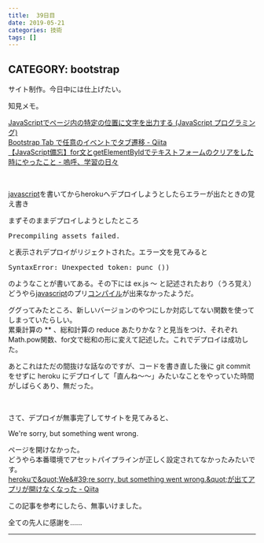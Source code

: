 ```yaml
---
title:  39日目
date: 2019-05-21
categories: 技術
tags: []
---
```

CATEGORY: bootstrap
-----

<p>サイト制作。今日中には仕上げたい。</p><p>知見メモ。</p><p><a href="https://www.ipentec.com/document/javascript-get-tag-element-and-access-element">JavaScript&#x3067;&#x30DA;&#x30FC;&#x30B8;&#x5185;&#x306E;&#x7279;&#x5B9A;&#x306E;&#x4F4D;&#x7F6E;&#x306B;&#x6587;&#x5B57;&#x3092;&#x51FA;&#x529B;&#x3059;&#x308B; (JavaScript &#x30D7;&#x30ED;&#x30B0;&#x30E9;&#x30DF;&#x30F3;&#x30B0;)</a><br />
<a href="https://qiita.com/komakomako/items/882e9d4a48693cee491f">Bootstrap Tab &#x3067;&#x4EFB;&#x610F;&#x306E;&#x30A4;&#x30D9;&#x30F3;&#x30C8;&#x3067;&#x30BF;&#x30D6;&#x9077;&#x79FB; - Qiita</a><br />
<a href="http://hatena.aaafrog.com/entry/2016/06/15/180000">&#x3010;JavaScript&#x5099;&#x5FD8;&#x3011;for&#x6587;&#x3068;getElementById&#x3067;&#x30C6;&#x30AD;&#x30B9;&#x30C8;&#x30D5;&#x30A9;&#x30FC;&#x30E0;&#x306E;&#x30AF;&#x30EA;&#x30A2;&#x3092;&#x3057;&#x305F;&#x6642;&#x306B;&#x3084;&#x3063;&#x305F;&#x3053;&#x3068; - &#x55DA;&#x547C;&#x3001;&#x5B66;&#x7FD2;&#x306E;&#x65E5;&#x3005;</a></p><br />
<p><a class="keyword" href="http://d.hatena.ne.jp/keyword/javascript">javascript</a>を書いてからherokuへデプロイしようとしたらエラーが出たときの覚え書き</p><p>まずそのままデプロイしようとしたところ</p>
<pre class="code" data-lang="" data-unlink>Precompiling assets failed. </pre><p>と表示されデプロイがリジェクトされた。エラー文を見てみると</p>
<pre class="code" data-lang="" data-unlink>SyntaxError: Unexpected token: punc ())</pre><p>のようなことが書いてある。その下には ex.js ～ と記述されたおり（うろ覚え）どうやら<a class="keyword" href="http://d.hatena.ne.jp/keyword/javascript">javascript</a>のプリ<a class="keyword" href="http://d.hatena.ne.jp/keyword/%A5%B3%A5%F3%A5%D1%A5%A4%A5%EB">コンパイル</a>が出来なかったようだ。</p><p>ググってみたところ、新しいバージョンのやつにしか対応してない関数を使ってしまっていたらしい。<br />
累乗計算の ** 、総和計算の reduce あたりかな？と見当をつけ、それぞれ Math.pow関数、for文で総和の形に変えて記述した。これでデプロイは成功した。</p><p>あとこれはただの間抜けな話なのですが、コードを書き直した後に git commit をせずに heroku にデプロイして「直んね～～」みたいなことをやっていた時間がしばらくあり、無だった。</p><br />
<p>さて、デプロイが無事完了してサイトを見てみると、</p><p>We're sorry, but something went wrong.</p><p>ページを開けなかった。<br />
どうやら本番環境でアセットパイプラインが正しく設定されてなかったみたいです。<br />
<a href="https://qiita.com/yano12/items/b0359dd6fbd0eeeb55d2">heroku&#x3067;&amp;quot;We&amp;#39;re sorry, but something went wrong.&amp;quot;&#x304C;&#x51FA;&#x3066;&#x30A2;&#x30D7;&#x30EA;&#x304C;&#x958B;&#x3051;&#x306A;&#x304F;&#x306A;&#x3063;&#x305F; - Qiita</a></p><p>この記事を参考にしたら、無事いけました。</p><p>全ての先人に感謝を......</p>

-----
